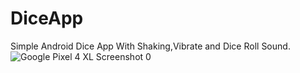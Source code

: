 # DiceApp
Simple Android Dice App With Shaking,Vibrate and Dice Roll Sound.
![Google Pixel 4 XL Screenshot 0](https://user-images.githubusercontent.com/46606790/162113380-e2c5f58f-a30d-4f68-918c-f420b64d9e73.png)

